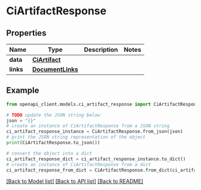 # CiArtifactResponse


## Properties

Name | Type | Description | Notes
------------ | ------------- | ------------- | -------------
**data** | [**CiArtifact**](CiArtifact.md) |  | 
**links** | [**DocumentLinks**](DocumentLinks.md) |  | 

## Example

```python
from openapi_client.models.ci_artifact_response import CiArtifactResponse

# TODO update the JSON string below
json = "{}"
# create an instance of CiArtifactResponse from a JSON string
ci_artifact_response_instance = CiArtifactResponse.from_json(json)
# print the JSON string representation of the object
print(CiArtifactResponse.to_json())

# convert the object into a dict
ci_artifact_response_dict = ci_artifact_response_instance.to_dict()
# create an instance of CiArtifactResponse from a dict
ci_artifact_response_from_dict = CiArtifactResponse.from_dict(ci_artifact_response_dict)
```
[[Back to Model list]](../README.md#documentation-for-models) [[Back to API list]](../README.md#documentation-for-api-endpoints) [[Back to README]](../README.md)


